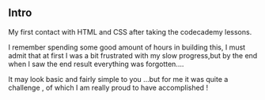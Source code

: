 ## Intro 

My first contact with HTML and CSS after taking the codecademy  lessons.

I remember spending some good amount of hours in building this, I must admit that at first I was a bit frustrated with my slow progress,but by the end when I saw the end result everything was forgotten.... 

It may look basic and fairly simple to you ...but for me it was quite a challenge , of which I am really proud to have accomplished !  